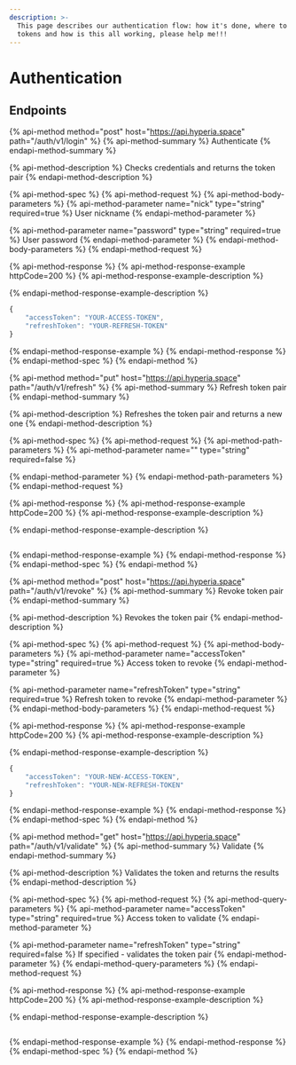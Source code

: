 ```yaml
---
description: >-
  This page describes our authentication flow: how it's done, where to get the
  tokens and how is this all working, please help me!!!
---
```


# Authentication

## Endpoints

{% api-method method="post" host="https://api.hyperia.space" path="/auth/v1/login" %}
{% api-method-summary %}
Authenticate
{% endapi-method-summary %}

{% api-method-description %}
Checks credentials and returns the token pair
{% endapi-method-description %}

{% api-method-spec %}
{% api-method-request %}
{% api-method-body-parameters %}
{% api-method-parameter name="nick" type="string" required=true %}
User nickname
{% endapi-method-parameter %}

{% api-method-parameter name="password" type="string" required=true %}
User password
{% endapi-method-parameter %}
{% endapi-method-body-parameters %}
{% endapi-method-request %}

{% api-method-response %}
{% api-method-response-example httpCode=200 %}
{% api-method-response-example-description %}

{% endapi-method-response-example-description %}

```javascript
{
    "accessToken": "YOUR-ACCESS-TOKEN",
    "refreshToken": "YOUR-REFRESH-TOKEN"
}
```
{% endapi-method-response-example %}
{% endapi-method-response %}
{% endapi-method-spec %}
{% endapi-method %}

{% api-method method="put" host="https://api.hyperia.space" path="/auth/v1/refresh" %}
{% api-method-summary %}
Refresh token pair
{% endapi-method-summary %}

{% api-method-description %}
Refreshes the token pair and returns a new one
{% endapi-method-description %}

{% api-method-spec %}
{% api-method-request %}
{% api-method-path-parameters %}
{% api-method-parameter name="" type="string" required=false %}

{% endapi-method-parameter %}
{% endapi-method-path-parameters %}
{% endapi-method-request %}

{% api-method-response %}
{% api-method-response-example httpCode=200 %}
{% api-method-response-example-description %}

{% endapi-method-response-example-description %}

```

```
{% endapi-method-response-example %}
{% endapi-method-response %}
{% endapi-method-spec %}
{% endapi-method %}

{% api-method method="post" host="https://api.hyperia.space" path="/auth/v1/revoke" %}
{% api-method-summary %}
Revoke token pair
{% endapi-method-summary %}

{% api-method-description %}
Revokes the token pair
{% endapi-method-description %}

{% api-method-spec %}
{% api-method-request %}
{% api-method-body-parameters %}
{% api-method-parameter name="accessToken" type="string" required=true %}
Access token to revoke
{% endapi-method-parameter %}

{% api-method-parameter name="refreshToken" type="string" required=true %}
Refresh token to revoke
{% endapi-method-parameter %}
{% endapi-method-body-parameters %}
{% endapi-method-request %}

{% api-method-response %}
{% api-method-response-example httpCode=200 %}
{% api-method-response-example-description %}

{% endapi-method-response-example-description %}

```javascript
{
    "accessToken": "YOUR-NEW-ACCESS-TOKEN",
    "refreshToken": "YOUR-NEW-REFRESH-TOKEN"
}
```
{% endapi-method-response-example %}
{% endapi-method-response %}
{% endapi-method-spec %}
{% endapi-method %}

{% api-method method="get" host="https://api.hyperia.space" path="/auth/v1/validate" %}
{% api-method-summary %}
Validate
{% endapi-method-summary %}

{% api-method-description %}
Validates the token and returns the results
{% endapi-method-description %}

{% api-method-spec %}
{% api-method-request %}
{% api-method-query-parameters %}
{% api-method-parameter name="accessToken" type="string" required=true %}
Access token to validate
{% endapi-method-parameter %}

{% api-method-parameter name="refreshToken" type="string" required=false %}
If specified - validates the token pair
{% endapi-method-parameter %}
{% endapi-method-query-parameters %}
{% endapi-method-request %}

{% api-method-response %}
{% api-method-response-example httpCode=200 %}
{% api-method-response-example-description %}

{% endapi-method-response-example-description %}

```

```
{% endapi-method-response-example %}
{% endapi-method-response %}
{% endapi-method-spec %}
{% endapi-method %}

